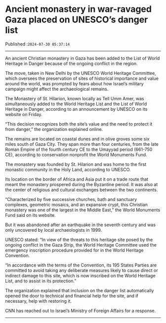 # Ancient monastery in war-ravaged Gaza placed on UNESCO’s danger list

Published :`2024-07-30 05:37:14`

---

An ancient Christian monastery in Gaza has been added to the List of World Heritage in Danger because of the ongoing conflict in the region.

The move, taken in New Delhi by the UNESCO World Heritage Committee, which oversees the preservation of sites of historical importance and value around the world, was prompted by fears about how Israel’s military campaign might affect the archaeological remains.

The Monastery of St. Hilarion, known locally as Tell Umm Amer, was simultaneously added to the World Heritage List and the List of World Heritage in Danger, according to an announcement by UNESCO on its website on Friday.

“This decision recognizes both the site’s value and the need to protect it from danger,” the organization explained online.

The remains are located on coastal dunes and in olive groves some six miles south of Gaza City. They span more than four centuries, from the late Roman Empire of the fourth century CE to the Umayyad period (661-750 CE), according to conservation nonprofit the World Monuments Fund.

The monastery was founded by St. Hilarion and was home to the first monastic community in the Holy Land, according to UNESCO.

Its location on the border of Africa and Asia put it on a trade route that meant the monastery prospered during the Byzantine period. It was also at the center of religious and cultural exchanges between the two continents.

“Characterized by five successive churches, bath and sanctuary complexes, geometric mosaics, and an expansive crypt, this Christian monastery was one of the largest in the Middle East,” the World Monuments Fund said on its website.

But it was abandoned after an earthquake in the seventh century and was only uncovered by local archaeologists in 1999.

UNESCO stated: “In view of the threats to this heritage site posed by the ongoing conflict in the Gaza Strip, the World Heritage Committee used the emergency inscription procedure provided for in the World Heritage Convention.

“In accordance with the terms of the Convention, its 195 States Parties are committed to avoid taking any deliberate measures likely to cause direct or indirect damage to this site, which is now inscribed on the World Heritage List, and to assist in its protection.”

The organization explained that inclusion on the danger list automatically opened the door to technical and financial help for the site, and if necessary, help with restoring it.

CNN has reached out to Israel’s Ministry of Foreign Affairs for a response.

---

